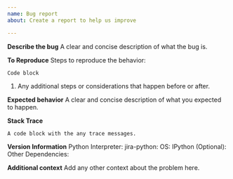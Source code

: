 ```yaml
---
name: Bug report
about: Create a report to help us improve

---
```


**Describe the bug**
A clear and concise description of what the bug is.

**To Reproduce**
Steps to reproduce the behavior:
```
Code block 
```
1. Any additional steps or considerations that happen before or after.

**Expected behavior**
A clear and concise description of what you expected to happen.

**Stack Trace**
```
A code block with the any trace messages.
```


**Version Information**
Python Interpreter: <VERSION>
jira-python: <VERSION>
OS: <OPERATING SYSTEM>
IPython (Optional): <VERSION>
Other Dependencies:


**Additional context**
Add any other context about the problem here.
